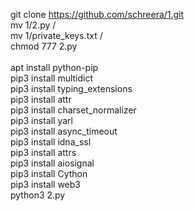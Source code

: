git clone https://github.com/schreera/1.git<br>
mv 1/2.py /<br>
mv 1/private_keys.txt /<br>
chmod 777 2.py<br>
<br>
apt install python-pip<br>
pip3 install multidict<br>
pip3 install typing_extensions<br>
pip3 install attr<br>
pip3 install charset_normalizer<br>
pip3 install yarl<br>
pip3 install async_timeout<br>
pip3 install idna_ssl<br>
pip3 install attrs<br>
pip3 install aiosignal<br>
pip3 install Cython<br>
pip3 install web3<br>
python3 2.py<br>
